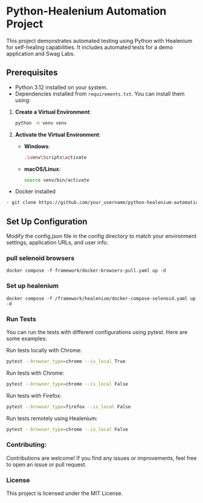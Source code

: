 # Python-Healenium Automation Project

This project demonstrates automated testing using Python with Healenium for self-healing capabilities. It includes automated tests for a demo application and Swag Labs.

## Prerequisites

- Python 3.12 installed on your system.
- Dependencies installed from `requirements.txt`. You can install them using:


1. **Create a Virtual Environment**:
    ```sh
    python -m venv venv
    ```

2. **Activate the Virtual Environment**:
    - **Windows**:
      ```sh
      .\venv\Scripts\activate
      ```
    - **macOS/Linux**:
      ```sh
      source venv/bin/activate
      ```


- Docker installed
```sh
- git clone https://github.com/your_username/python-healenium-automation.git
```
## Set Up Configuration
Modify the config.json file in the config directory to match your environment settings, application URLs, and user info.
### pull selenoid browsers
```shell
docker compose -f framework/docker-browsers-pull.yaml up -d
```

### Set up healenium
```shell
docker compose -f /framework/healenium/docker-compose-selenoid.yaml up -d
```
### Run Tests
You can run the tests with different configurations using pytest. Here are some examples:

Run tests locally with Chrome:
```sh
pytest --browser_type=chrome --is_local True
```

Run tests with Chrome:
```sh
pytest --browser_type=chrome --is_local False
```
Run tests with Firefox:
```sh
pytest --browser_type=firefox --is_local False
```
Run tests remotely using Healenium:
```sh
pytest --browser_type=chrome --is_local False 
```
### Contributing:
Contributions are welcome! If you find any issues or improvements, feel free to open an issue or pull request.

### License
This project is licensed under the MIT License.
